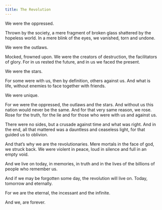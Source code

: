 ```yaml
---
title: The Revolution
---
```


We were the oppressed.

Thrown by the society, a mere fragment of broken glass shattered by the hopeless world. In a mere blink of the eyes, we vanished, torn and undone.

We were the outlaws.

Mocked, frowned upon. We were the creators of destruction, the facilitators of glory. For in us rested the future, and in us we faced the present.

We were the stars.

For some were with us, then by definition, others against us. And what is life, without enemies to face together with friends.

We were unique.

For we were the oppressed, the outlaws and the stars. And without us this nation would never be the same. And for that very same reason, we rose. Rose for the truth, for the lie and for those who were with us and against us.

There were no sides, but a crusade against time and what was right. And in the end, all that mattered was a dauntless and ceaseless light, for that guided us to oblivion.

And that’s why we are the revolutionaries. Mere mortals in the face of god, we struck back. We were violent in peace, loud in silence and full in an empty void.

And we live on today, in memories, in truth and in the lives of the billions of people who remember us. 

And if we may be forgotten some day, the revolution will live on. Today, tomorrow and eternally.

For we are the eternal, the incessant and the infinite.

And we, are forever.